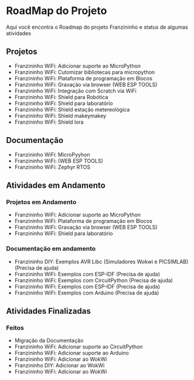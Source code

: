 # RoadMap do Projeto

Aqui você encontra o Roadmap do projeto Franzininho e status de algumas atividades

## Projetos

- Franzininho WiFi: Adicionar suporte ao MicroPython
- Franzininho WiFi: Cutomizar bibliotecas para micropython
- Franzininho WiFi: Plataforma de programação em Blocos 
- Franzininho WiFi: Gravação via browser (WEB ESP TOOLS)
- Franzininho WiFi: Integração com Scratch via WiFi
- Franzininho WiFi: Shield para Robótica
- Franzininho WiFi: Shield para laboratório
- Franzininho WiFi: Shield estação metereológica
- Franzininho WiFi: Shield makeymakey
- Franzininho WiFi: Shield lora

## Documentação
- Franzininho WiFi: MicroPyyhon
- Franzininho WiFi: (WEB ESP TOOLS)
- Franzininho WiFi: Zephyr RTOS

## Atividades em Andamento

### Projetos em Andamento
- Franzininho WiFi: Adicionar suporte ao MicroPython
- Franzininho WiFi: Plataforma de programação em Blocos
- Franzininho WiFi: Gravação via browser (WEB ESP TOOLS)
- Franzininho WiFi: Shield para laboratório

### Documentação em andamento
- Franzininho DIY: Exemplos AVR Libc (Simuladores Wokwi e PICSIMLAB) (Precisa de ajuda)
- Franzininho WiFi: Exemplos com ESP-IDF (Precisa de ajuda)
- Franzininho WiFi: Exemplos com CircuitPython (Precisa de ajuda)
- Franzininho WiFi: Exemplos com ESP-IDF (Precisa de ajuda)
- Franzininho WiFi: Exemplos com Arduino (Precisa de ajuda)


## Atividades Finalizadas

### Feitos
- Migração da Documentação
- Franzininho WiFi: Adicionar suporte ao CircuitPython
- Franzininho WiFi: Adicionar suporte ao Arduino
- Franzininho WiFi: Adicionar ao WokWi
- Franzininho DIY: Adicionar ao WokWi
- Franzininho WiFi: Adicionar ao WokWi
